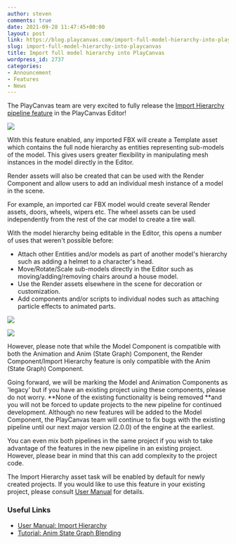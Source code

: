 ```yaml
---
author: steven
comments: true
date: 2021-09-28 11:47:45+00:00
layout: post
link: https://blog.playcanvas.com/import-full-model-hierarchy-into-playcanvas/
slug: import-full-model-hierarchy-into-playcanvas
title: Import full model hierarchy into PlayCanvas
wordpress_id: 2737
categories:
- Announcement
- Features
- News
---
```





The PlayCanvas team are very excited to fully release the [Import Hierarchy pipeline feature](https://developer.playcanvas.com/en/user-manual/assets/import-pipeline/import-hierarchy/) in the PlayCanvas Editor!





[![](https://blog.playcanvas.com/wp-content/uploads/2021/09/edit-hierarchy.gif)](https://blog.playcanvas.com/wp-content/uploads/2021/09/edit-hierarchy.gif)





With this feature enabled, any imported FBX will create a Template asset which contains the full node hierarchy as entities representing sub-models of the model. This gives users greater flexibility in manipulating mesh instances in the model directly in the Editor.







Render assets will also be created that can be used with the Render Component and allow users to add an individual mesh instance of a model in the scene. 







For example, an imported car FBX model would create several Render assets, doors, wheels, wipers etc. The wheel assets can be used independently from the rest of the car model to create a tire wall.







With the model hierarchy being editable in the Editor, this opens a number of uses that weren't possible before:







  * Attach other Entities and/or models as part of another model's hierarchy such as adding a helmet to a character's head.
  * Move/Rotate/Scale sub-models directly in the Editor such as moving/adding/removing chairs around a house model.
  * Use the Render assets elsewhere in the scene for decoration or customization.
  * Add components and/or scripts to individual nodes such as attaching particle effects to animated parts.










[![](https://blog.playcanvas.com/wp-content/uploads/2021/09/Kapture-2021-09-27-at-17.28.54-1.gif)](https://blog.playcanvas.com/wp-content/uploads/2021/09/Kapture-2021-09-27-at-17.28.54-1.gif)









[![](https://blog.playcanvas.com/wp-content/uploads/2021/09/Kapture-2021-09-27-at-17.35.38-2.gif)](https://blog.playcanvas.com/wp-content/uploads/2021/09/Kapture-2021-09-27-at-17.35.38-2.gif)











However, please note that while the Model Component is compatible with both the Animation and Anim (State Graph) Component, the Render Component/Import Hierarchy feature is only compatible with the Anim (State Graph) Component.







Going forward, we will be marking the Model and Animation Components as 'legacy' but if you have an existing project using these components, please do not worry. **None of the existing functionality is being removed **and you will not be forced to update projects to the new pipeline for continued development. Although no new features will be added to the Model Component, the PlayCanvas team will continue to fix bugs with the existing pipeline until our next major version (2.0.0) of the engine at the earliest.







You can even mix both pipelines in the same project if you wish to take advantage of the features in the new pipeline in an existing project. However, please bear in mind that this can add complexity to the project code.







The Import Hierarchy asset task will be enabled by default for newly created projects. If you would like to use this feature in your existing project, please consult [User Manual](https://developer.playcanvas.com/en/user-manual/assets/import-pipeline/import-hierarchy/) for details.







### Useful Links







  * [User Manual: Import Hierarchy](https://developer.playcanvas.com/en/user-manual/assets/import-pipeline/import-hierarchy/)
  * [Tutorial: Anim State Graph Blending](https://developer.playcanvas.com/en/tutorials/anim-blending/)









